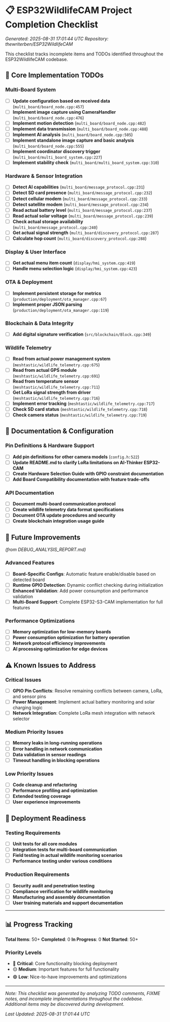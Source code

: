# 📋 ESP32WildlifeCAM Project Completion Checklist

*Generated: 2025-08-31 17:01:44 UTC*
*Repository: thewriterben/ESP32WildlifeCAM*

This checklist tracks incomplete items and TODOs identified throughout the ESP32WildlifeCAM codebase.

## 🔧 Core Implementation TODOs

### Multi-Board System
- [ ] **Update configuration based on received data** (`multi_board/board_node.cpp:457`)
- [ ] **Implement image capture using CameraHandler** (`multi_board/board_node.cpp:476`)
- [ ] **Implement motion detection** (`multi_board/board_node.cpp:482`)
- [ ] **Implement data transmission** (`multi_board/board_node.cpp:488`)
- [ ] **Implement AI analysis** (`multi_board/board_node.cpp:505`)
- [ ] **Implement standalone image capture and basic analysis** (`multi_board/board_node.cpp:555`)
- [ ] **Implement coordinator discovery trigger** (`multi_board/multi_board_system.cpp:227`)
- [ ] **Implement stability check** (`multi_board/multi_board_system.cpp:310`)

### Hardware & Sensor Integration
- [ ] **Detect AI capabilities** (`multi_board/message_protocol.cpp:231`)
- [ ] **Detect SD card presence** (`multi_board/message_protocol.cpp:232`)
- [ ] **Detect cellular modem** (`multi_board/message_protocol.cpp:233`)
- [ ] **Detect satellite modem** (`multi_board/message_protocol.cpp:234`)
- [ ] **Read actual battery level** (`multi_board/message_protocol.cpp:237`)
- [ ] **Read actual solar voltage** (`multi_board/message_protocol.cpp:239`)
- [ ] **Check actual storage availability** (`multi_board/message_protocol.cpp:240`)
- [ ] **Get actual signal strength** (`multi_board/discovery_protocol.cpp:287`)
- [ ] **Calculate hop count** (`multi_board/discovery_protocol.cpp:288`)

### Display & User Interface
- [ ] **Get actual menu item count** (`display/hmi_system.cpp:419`)
- [ ] **Handle menu selection logic** (`display/hmi_system.cpp:423`)

### OTA & Deployment
- [ ] **Implement persistent storage for metrics** (`production/deployment/ota_manager.cpp:67`)
- [ ] **Implement proper JSON parsing** (`production/deployment/ota_manager.cpp:119`)

### Blockchain & Data Integrity
- [ ] **Add digital signature verification** (`src/blockchain/Block.cpp:349`)

### Wildlife Telemetry
- [ ] **Read from actual power management system** (`meshtastic/wildlife_telemetry.cpp:675`)
- [ ] **Read from actual GPS module** (`meshtastic/wildlife_telemetry.cpp:691`)
- [ ] **Read from temperature sensor** (`meshtastic/wildlife_telemetry.cpp:711`)
- [ ] **Get LoRa signal strength from driver** (`meshtastic/wildlife_telemetry.cpp:716`)
- [ ] **Implement error tracking** (`meshtastic/wildlife_telemetry.cpp:717`)
- [ ] **Check SD card status** (`meshtastic/wildlife_telemetry.cpp:718`)
- [ ] **Check camera status** (`meshtastic/wildlife_telemetry.cpp:719`)

## 📝 Documentation & Configuration

### Pin Definitions & Hardware Support
- [ ] **Add pin definitions for other camera models** (`config.h:522`)
- [ ] **Update README.md to clarify LoRa limitations on AI-Thinker ESP32-CAM**
- [ ] **Create Hardware Selection Guide with GPIO constraint documentation**
- [ ] **Add Board Compatibility documentation with feature trade-offs**

### API Documentation
- [ ] **Document multi-board communication protocol**
- [ ] **Create wildlife telemetry data format specifications**
- [ ] **Document OTA update procedures and security**
- [ ] **Create blockchain integration usage guide**

## 🔮 Future Improvements
*(from DEBUG_ANALYSIS_REPORT.md)*

### Advanced Features
- [ ] **Board-Specific Configs**: Automatic feature enable/disable based on detected board
- [ ] **Runtime GPIO Detection**: Dynamic conflict checking during initialization
- [ ] **Enhanced Validation**: Add power consumption and performance validation
- [ ] **Multi-Board Support**: Complete ESP32-S3-CAM implementation for full features

### Performance Optimizations
- [ ] **Memory optimization for low-memory boards**
- [ ] **Power consumption optimization for battery operation**
- [ ] **Network protocol efficiency improvements**
- [ ] **AI processing optimization for edge devices**

## ⚠️ Known Issues to Address

### Critical Issues
- [ ] **GPIO Pin Conflicts**: Resolve remaining conflicts between camera, LoRa, and sensor pins
- [ ] **Power Management**: Implement actual battery monitoring and solar charging logic
- [ ] **Network Integration**: Complete LoRa mesh integration with network selector

### Medium Priority Issues
- [ ] **Memory leaks in long-running operations**
- [ ] **Error handling in network communication**
- [ ] **Data validation in sensor readings**
- [ ] **Timeout handling in blocking operations**

### Low Priority Issues
- [ ] **Code cleanup and refactoring**
- [ ] **Performance profiling and optimization**
- [ ] **Extended testing coverage**
- [ ] **User experience improvements**

## 🚀 Deployment Readiness

### Testing Requirements
- [ ] **Unit tests for all core modules**
- [ ] **Integration tests for multi-board communication**
- [ ] **Field testing in actual wildlife monitoring scenarios**
- [ ] **Performance testing under various conditions**

### Production Requirements
- [ ] **Security audit and penetration testing**
- [ ] **Compliance verification for wildlife monitoring**
- [ ] **Manufacturing and assembly documentation**
- [ ] **User training materials and support documentation**

---

## 📊 Progress Tracking

**Total Items**: 50+
**Completed**: 0
**In Progress**: 0
**Not Started**: 50+

### Priority Levels
- 🔴 **Critical**: Core functionality blocking deployment
- 🟡 **Medium**: Important features for full functionality
- 🟢 **Low**: Nice-to-have improvements and optimizations

---

*Note: This checklist was generated by analyzing TODO comments, FIXME notes, and incomplete implementations throughout the codebase. Additional items may be discovered during development.*

*Last Updated: 2025-08-31 17:01:44 UTC*